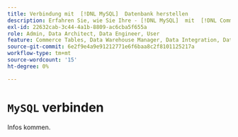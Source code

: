 ```yaml
---
title: Verbindung mit  [!DNL MySQL]  Datenbank herstellen
description: Erfahren Sie, wie Sie Ihre - [!DNL MySQL]  mit  [!DNL Commerce Intelligence].
exl-id: 22632cab-3c44-4a1b-8809-ac6cba5f655a
role: Admin, Data Architect, Data Engineer, User
feature: Commerce Tables, Data Warehouse Manager, Data Integration, Data Import/Export
source-git-commit: 6e2f9e4a9e91212771e6f6baa8c2f8101125217a
workflow-type: tm+mt
source-wordcount: '15'
ht-degree: 0%

---
```


# `MySQL` verbinden

Infos kommen.
